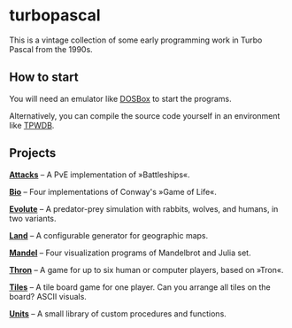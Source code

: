 # turbopascal

This is a vintage collection of some early programming work in Turbo Pascal from the 1990s.

## How to start

You will need an emulator like [DOSBox](https://www.dosbox.com) to start the programs.

Alternatively, you can compile the source code yourself in an environment like [TPWDB](https://turbopascal-wdb.sourceforge.io).

## Projects

**[Attacks](../../tree/main/attacks)**
– A PvE implementation of »Battleships«.

**[Bio](../../tree/main/bio)**
– Four implementations of Conway's »Game of Life«.

**[Evolute](../../tree/main/evolute)**
– A predator-prey simulation with rabbits, wolves, and humans, in two variants.

**[Land](../../tree/main/land)**
– A configurable generator for geographic maps.

**[Mandel](../../tree/main/mandel)**
– Four visualization programs of Mandelbrot and Julia set.

**[Thron](../../tree/main/thron)**
– A game for up to six human or computer players, based on »Tron«.

**[Tiles](../../tree/main/tiles)**
– A tile board game for one player. Can you arrange all tiles on the board? ASCII visuals.

**[Units](../../tree/main/units)**
– A small library of custom procedures and functions.
